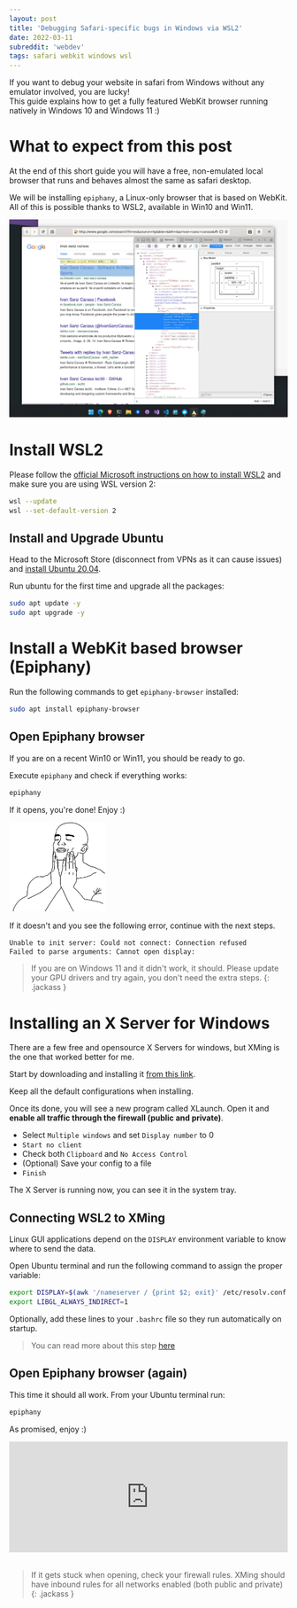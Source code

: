 ```yaml
---
layout: post
title: 'Debugging Safari-specific bugs in Windows via WSL2'
date: 2022-03-11
subreddit: 'webdev'
tags: safari webkit windows wsl
---
```


If you want to debug your website in safari from Windows without any emulator involved, you are lucky! <br />
This guide explains how to get a fully featured WebKit browser running natively in Windows 10 and Windows 11 :)

<!-- more -->

# What to expect from this post

At the end of this short guide you will have a free, non-emulated local browser that runs and behaves almost the same as safari desktop.

We will be installing `epiphany`, a Linux-only browser that is based on WebKit. All of this is possible thanks to WSL2, available in Win10 and Win11.

[![](/assets/posts/safari-webkit-wsl2-windows10-windows11/result.jpg)](/assets/posts/safari-webkit-wsl2-windows10-windows11/result.jpg)

# Install WSL2

Please follow the [official Microsoft instructions on how to install WSL2](https://docs.microsoft.com/en-us/windows/wsl/install) and make sure you are using WSL version 2:

```bash
wsl --update
wsl --set-default-version 2
```

## Install and Upgrade Ubuntu

Head to the Microsoft Store (disconnect from VPNs as it can cause issues) and [install Ubuntu 20.04](https://www.microsoft.com/store/productId/9N6SVWS3RX71).

Run ubuntu for the first time and upgrade all the packages:

```bash
sudo apt update -y
sudo apt upgrade -y
```

# Install a WebKit based browser (Epiphany)

Run the following commands to get `epiphany-browser` installed:

```bash
sudo apt install epiphany-browser
```

## Open Epiphany browser

If you are on a recent Win10 or Win11, you should be ready to go.

Execute `epiphany` and check if everything works:

```bash
epiphany
```

If it opens, you're done! Enjoy :)

<img src="/assets/img/so_good.png" style="margin: 0 auto; width: 175px" />

If it doesn't and you see the following error, continue with the next steps.

```
Unable to init server: Could not connect: Connection refused
Failed to parse arguments: Cannot open display:
```

> If you are on Windows 11 and it didn't work, it should. Please update your GPU drivers and try again, you don't need the extra steps.
{: .jackass }

# Installing an X Server for Windows

There are a few free and opensource X Servers for windows, but XMing is the one that worked better for me.

Start by downloading and installing it [from this link](https://sourceforge.net/projects/xming/).

Keep all the default configurations when installing.

Once its done, you will see a new program called XLaunch.
Open it and **enable all traffic through the firewall (public and private)**.

- Select `Multiple windows` and set `Display number` to 0
- `Start no client`
- Check both `Clipboard` and `No Access Control`
- (Optional) Save your config to a file
- `Finish`

The X Server is running now, you can see it in the system tray.

## Connecting WSL2 to XMing

Linux GUI applications depend on the `DISPLAY` environment variable to know where to send the data.

Open Ubuntu terminal and run the following command to assign the proper variable:

```bash
export DISPLAY=$(awk '/nameserver / {print $2; exit}' /etc/resolv.conf 2>/dev/null):0
export LIBGL_ALWAYS_INDIRECT=1
```

Optionally, add these lines to your `.bashrc` file so they run automatically on startup.

> You can read more about this step [here](https://wiki.ubuntu.com/WSL#Running_Graphical_Applications)

## Open Epiphany browser (again)

This time it should all work. From your Ubuntu terminal run:

```bash
epiphany
```

As promised, enjoy :)

<div style="margin: 0 auto 2rem auto; height: 200px">
    <iframe src="https://giphy.com/embed/cF7QqO5DYdft6" width="100%" height="100%" frameBorder="0" class="giphy-embed" allowFullScreen></iframe>
</div>

> If it gets stuck when opening, check your firewall rules. XMing should have inbound rules for all networks enabled (both public and private)
{: .jackass }
